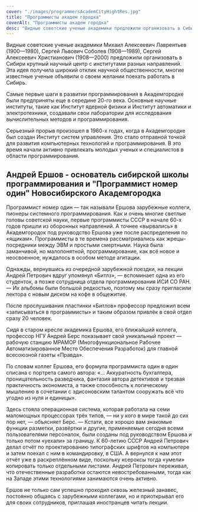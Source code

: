 ```yaml
---
cover: "./images/programmersAcademCityHightRes.jpg"
title: "Программисты академ городка"
coverAlt: "Программисты академ городка"
desc: "Видные советские ученые академики предложили организовать в Сибири крупный научный центр с институтами разных направлений."
---
```


Видные советские ученые академики Михаил Алексеевич Лаврентьев (1900—1980), Сергей Львович Соболев (1908—1989), Сергей Алексеевич Христианович (1908—2000) предложили организовать в Сибири крупный научный центр с институтами разных направлений. Эта идея получила широкий отклик научной общественности, многие известные ученые объявили о своем желании поехать работать в Сибирь.

Самые первые шаги в развитии программирования в Академгородке были предприняты еще в середине 20-го века. Основные научные институты, такие как Институт ядерной физики и Институт автоматики и электротехники, создавали свои лаборатории для исследования вычислительных методов и программирования.

Серьезный прорыв произошел в 1960-х годах, когда в Академгородке был создан Институт систем управления. Это стало отправной точкой для развития компьютерных технологий и программирования. В это время начали активно привлекать молодых ученых и специалистов в области программирования.

## Андрей Ершов - основатель сибирской школы программирования и "Программист номер один" Новосибирского Академгородка

Программист номер один — так называли Ершова зарубежные коллеги, пионеры системного программирования. Как и очень многие светлые головы советской науки, первые программисты СССР в начале 60-х годов пришли из оборонных направлений. А точнее «вырвались» в Академгородок под руководство Ершова уже после распределения по «ящикам». Программисты в те времена рассматривались как жрецы-посредники между ЭВМ и простыми смертными. Наука была заманчивой, но малопонятной, программирование, как всё новое и неосвоенное, нуждалось в особом методе агитации.

Однажды, вернувшись из очередной зарубежной поездки, на лекции Андрей Петрович вдруг упомянул «Битлз», — вспоминает одна из его студенток, а позже сотрудница отдела программирования ИСИ СО РАН. — Их альбомы были большой редкостью, поэтому мы сразу пригласили лектора с новым диском на кофе в общежитие.

После прослушивания пластинки «Битлов» профессор предложил всем «записываться в программисты» и таким образом привлёк в свой отдел сразу 20 человек.

Сидя в старом кресле академика Ершова, его ближайший коллега, профессор НГУ Андрей Берс показывает свой уникальный проект — рабочую станцию МРАМОР (Многофункциональное Рабочее Автоматизированное Место Обеспечения Разработок) для главной всесоюзной газеты «Правда».

По словам коллег Ершова, его формула программиста один в один списана с портрета самого автора: «... Аккуратность бухгалтера, проницательность разведчика, фантазия автора детективов и трезвая практичность экономиста, а также способность к логическому мышлению в сочетании с эдисоновским талантом сооружать всё что угодно из нуля и единицы».

Здесь стояла операционная система, которая работала на семи маломощных процессорах трёх типов, — ни у кого в мире такой до сих пор нет, — объясняет Берс. — Кстати, все хорошо вам знакомые функции разметки, развёртки и другие, применяемые сегодня всеми пользователями персоналок, были созданы под руководством Ершова и только потом «уехали» за границу. К 60-летию СССР Андрей Петрович делал отчёт по проектированию типографских шрифтов на компьютере и затем поехал с ним в командировку, в США. А вернулся к нам этот отчёт уже в раскреплённом виде, поскольку ксероксы тогда «умели» копировать только отдельными листами. Андрей Петрович переживал, что отечественные разработки остаются невостребованными, тогда как на Западе этими технологиями занимаются очень активно.

Ершов не только сам успешно проходил сквозь железный занавес, постоянно общаясь с зарубежными коллегами, но и приоткрывал его для своих сотрудников, приглашая иностранцев читать лекции.

